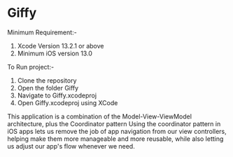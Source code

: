 # Giffy


Minimum Requirement:-
  1) Xcode Version 13.2.1 or above
  2) Minimum iOS version 13.0

To Run project:-
1) Clone the repository
2) Open the folder Giffy
3) Navigate to Giffy.xcodeproj
4) Open Giffy.xcodeproj using XCode



This application is a combination of the Model-View-ViewModel architecture, plus the Coordinator pattern
Using the coordinator pattern in iOS apps lets us remove the job of app navigation from our view controllers, helping make them more manageable and more reusable, while also letting us adjust our app's flow whenever we need.
